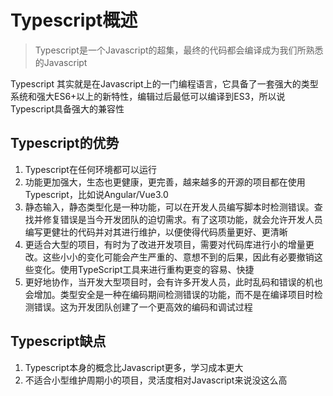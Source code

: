# Typescript概述

> Typescript是一个Javascript的超集，最终的代码都会编译成为我们所熟悉的Javascript

Typescript 其实就是在Javascript上的一门编程语言，它具备了一套强大的类型系统和强大ES6+以上的新特性，编辑过后最低可以编译到ES3，所以说Typescript具备强大的兼容性

## Typescript的优势

1. Typescript在任何环境都可以运行
2. 功能更加强大，生态也更健康，更完善，越来越多的开源的项目都在使用Typescript，比如说Angular/Vue3.0
3. 静态输入，静态类型化是一种功能，可以在开发人员编写脚本时检测错误。查找并修复错误是当今开发团队的迫切需求。有了这项功能，就会允许开发人员编写更健壮的代码并对其进行维护，以便使得代码质量更好、更清晰
4. 更适合大型的项目，有时为了改进开发项目，需要对代码库进行小的增量更改。这些小小的变化可能会产生严重的、意想不到的后果，因此有必要撤销这些变化。使用TypeScript工具来进行重构更变的容易、快捷
5. 更好地协作，当开发大型项目时，会有许多开发人员，此时乱码和错误的机也会增加。类型安全是一种在编码期间检测错误的功能，而不是在编译项目时检测错误。这为开发团队创建了一个更高效的编码和调试过程

## Typescript缺点

1. Typescript本身的概念比Javascript更多，学习成本更大
2. 不适合小型维护周期小的项目，灵活度相对Javascript来说没这么高